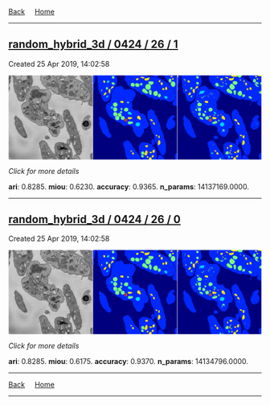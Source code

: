 
[Back](..)&nbsp;&nbsp;&nbsp;&nbsp;&nbsp;[Home](https://leapmanlab.github.io/snapshots)

---

<div class="summary"><a href="1"><h2>random_hybrid_3d / 0424 / 26 / 1</h2></a><p>Created 25 Apr 2019, 14:02:58
</p><a href="1"><img src="1/media/summary.png" align="center"></a><p>
<i>Click for more details</i>
</p></div>

**ari**: 0.8285. **miou**: 0.6230. **accuracy**: 0.9365. **n_params**: 14137169.0000. 

---

<div class="summary"><a href="0"><h2>random_hybrid_3d / 0424 / 26 / 0</h2></a><p>Created 25 Apr 2019, 14:02:58
</p><a href="0"><img src="0/media/summary.png" align="center"></a><p>
<i>Click for more details</i>
</p></div>

**ari**: 0.8285. **miou**: 0.6175. **accuracy**: 0.9370. **n_params**: 14134796.0000. 

---

[Back](..)&nbsp;&nbsp;&nbsp;&nbsp;&nbsp;[Home](https://leapmanlab.github.io/snapshots)

---